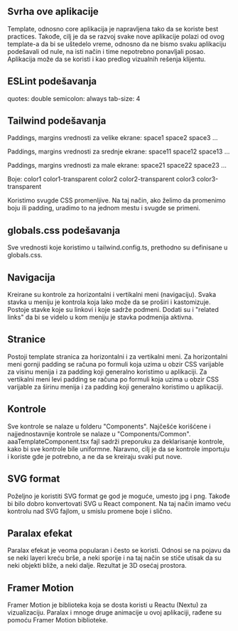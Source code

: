 ## Svrha ove aplikacije
Template, odnosno core aplikacija je napravljena tako da se koriste best practices.
Takođe, cilj je da se razvoj svake nove aplikacije polazi od ovog template-a da bi se uštedelo vreme, 
odnosno da ne bismo svaku aplikaciju podešavali od nule, na isti način i time nepotrebno ponavljali posao.
Aplikacija može da se koristi i kao predlog vizualnih rešenja klijentu.

## ESLint podešavanja
quotes: double
semicolon: always
tab-size: 4

## Tailwind podešavanja
Paddings, margins vrednosti za velike ekrane:
space1
space2
space3
...

Paddings, margins vrednosti za srednje ekrane:
space11
space12
space13
...

Paddings, margins vrednosti za male ekrane:
space21
space22
space23
...

Boje:
color1
color1-transparent
color2
color2-transparent
color3
color3-transparent

Koristimo svugde CSS promenljive. Na taj način, ako želimo da promenimo boju ili padding, uradimo to na jednom mestu i svugde se primeni.

## globals.css podešavanja
Sve vrednosti koje koristimo u tailwind.config.ts, prethodno su definisane u globals.css.

## Navigacija
Kreirane su kontrole za horizontalni i vertikalni meni (navigaciju).
Svaka stavka u meniju je kontrola koja lako može da se proširi i kastomizuje.
Postoje stavke koje su linkovi i koje sadrže podmeni.
Dodati su i "related links" da bi se videlo u kom meniju je stavka podmenija aktivna.

## Stranice
Postoji template stranica za horizontalni i za vertikalni meni.
Za horizontalni meni gornji padding se računa po formuli koja uzima u obzir CSS varijable za visinu menija i za padding koji generalno koristimo u aplikaciji.
Za vertikalni meni levi padding se računa po formuli koja uzima u obzir CSS varijable za širinu menija i za padding koji generalno koristimo u aplikaciji.

## Kontrole
Sve kontrole se nalaze u folderu "Components".
Najčešće korišćene i najjednostavnije kontrole se nalaze u "Components/Common".
aaaTemplateComponent.tsx fajl sadrži preporuku za deklarisanje kontrole, kako bi sve kontrole bile uniformne.
Naravno, cilj je da se kontrole importuju i koriste gde je potrebno, a ne da se kreiraju svaki put nove.

## SVG format
Poželjno je koristiti SVG format ge god je moguće, umesto jpg i png.
Takođe bi bilo dobro konvertovati SVG u React component. Na taj način imamo veću kontrolu nad SVG fajlom, u smislu promene boje i slično.

## Paralax efekat
Paralax efekat je veoma popularan i često se koristi.
Odnosi se na pojavu da se neki layeri kreću brše, a neki sporije i na taj način se stiče utisak da su neki objekti bliže, a neki dalje.
Rezultat je 3D osećaj prostora.

## Framer Motion
Framer Motion je biblioteka koja se dosta koristi u Reactu (Nextu) za vizualizaciju.
Paralax i mnoge druge animacije u ovoj aplikaciji, rađene su pomoću Framer Motion biblioteke.